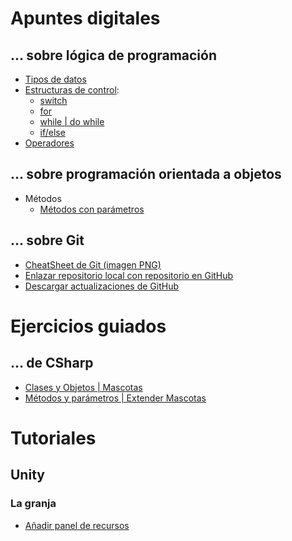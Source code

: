 # Apuntes digitales

## <i class="bi bi-file-earmark-code"></i> ... sobre lógica de programación

- [Tipos de datos](programacion/tiposDatos.md)
- [Estructuras de control](programacion/estructurasControl.md):
	- [switch](programacion/infoSwitch.md)
	- [for](programacion/infoFor.md)
	- [while | do while](programacion/infoWhile.md)
	- [if/else](programacion/infoIfElse.md)
- [Operadores](programacion/operadoresBasicos.md)

## <i class="bi bi-journal-code"></i> ... sobre programación orientada a objetos

<!-- ohhh algo-->
<!--| - [Clases y Objetos](poo/clasesObjetos.md) -->
<!--| - [Atributos y Métodos](poo/atributosMetodos.md) -->
- Métodos
	- [Métodos con parámetros](poo/parametroMetodos.md)
	<!--| - [Parámetros opcionales](poo/metodosParametrosOpcionales.md) -->
	<!--| - [Sobrecarga de métodos](poo/metodosParametrosOpcionales.md) -->
	<!--| - [Paso de objetos como parámetros](poo/metodosParametrosOpcionales.md) -->
<!--| - [Encapsulamiento](poo/encapsulamiento.md) -->
<!--| - [Herencia](poo/herencia.md) -->
<!--| - [Polimorfismo(poo/polimorfismo.md) -->
<!--| - [Abstracción](poo/abstraccion.md) -->
<!--| - [Constructores y destructores](poo/constructoresDestructores.md) -->
<!--| - [Modificadores de acceso](poo/modificadoresAcceso.md) -->



## <i class="bi bi-git"></i> ... sobre Git

- [CheatSheet de Git (imagen PNG)](../descargas/GitCheatSheet.png)
- [Enlazar repositorio local con repositorio en GitHub](git/gitRepositorioArchivos.md)
- [Descargar actualizaciones de GitHub](git/actualizarRepositorio.md)

<!--

🎮 Orientado a videojuegos: estructuras comunes

	Game Loop básico y su relación con objetos
	Clases base para personajes o entidades (GameObject, Character, etc.)
	Componentes (inspirado en el patrón ECS – Entity Component System)
	Eventos y Delegados (especialmente en C#)
	Uso de interfaces para comportamiento común (ej. IDamageable, ICollectible)
	Herencia vs composición en diseño de entidades

🧰 Estructuras comunes de código en videojuegos

	Singleton (ej. GameManager)
	Factory para generar enemigos o ítems
	State Machine (para IA o animaciones)
	ScriptableObjects (si estás usando Unity)
	Pooling de objetos
	Control de colisiones y eventos de interacción
	Organización en paquetes o carpetas (MVC/MVP en juegos pequeños)

📦 Buenas prácticas y patrones
	
	Responsabilidad única y cohesión
	Acoplamiento bajo entre clases
	Principio de sustitución de Liskov (en herencia)
	DRY (Don’t Repeat Yourself)
	KISS (Keep It Simple, Stupid)

-->   

# Ejercicios guiados

## <i class="bi bi-filetype-cs"></i> ... de CSharp

- [Clases y Objetos | Mascotas](CSharp/ClasesObjetosCSharp.md)
- [Métodos y parámetros | Extender Mascotas](CSharp/expandirMascota.md)

# Tutoriales

## <i class="bi bi-unity"></i> Unity

### La granja

- [Añadir panel de recursos](unity/tutorialBarraRecursos.md)